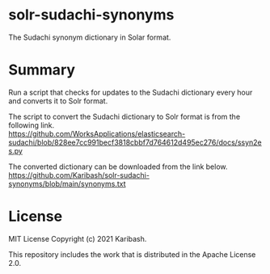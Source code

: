 # solr-sudachi-synonyms

The Sudachi synonym dictionary in Solar format.

# Summary

Run a script that checks for updates to the Sudachi dictionary every hour and converts it to Solr format.  

The script to convert the Sudachi dictionary to Solr format is from the following link.  
https://github.com/WorksApplications/elasticsearch-sudachi/blob/828ee7cc991becf3818cbbf7d764612d495ec276/docs/ssyn2es.py

The converted dictionary can be downloaded from the link below.  
https://github.com/Karibash/solr-sudachi-synonyms/blob/main/synonyms.txt

# License

MIT License
Copyright (c) 2021 Karibash.

This repository includes the work that is distributed in the Apache License 2.0.
